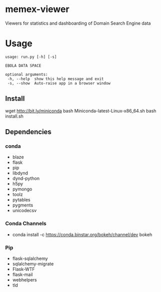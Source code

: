 memex-viewer
============

Viewers for statistics and dashboarding of Domain Search Engine data

# Usage
 
 ```
usage: run.py [-h] [-s]

EBOLA DATA SPACE

optional arguments:
  -h, --help  show this help message and exit
  -s, --show  Auto-raise app in a browser window
```

## Install

wget http://bit.ly/miniconda
bash Miniconda-latest-Linux-x86_64.sh
bash install.sh

## Dependencies

### conda
- blaze
- flask
- pip
- libdynd
- dynd-python
- h5py
- pymongo
- toolz
- pytables
- pygments
- unicodecsv

### Conda Channels
- conda install -c https://conda.binstar.org/bokeh/channel/dev  bokeh

### Pip
- flask-sqlalchemy
- sqlalchemy-migrate
- Flask-WTF
- flask-mail
- webhelpers
- tld
